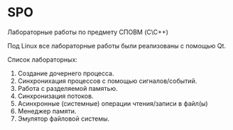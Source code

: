 # SPO

Лабораторные работы по предмету СПОВМ (C\C++)

Под Linux все лабораторные работы были реализованы с помощью Qt.

Список лабораторных:

1. Создание дочернего процесса.
2. Синхронихация процессов с помощью сигналов/событий.
3. Работа с разделяемой памятью.
4. Синхронизация потоков.
5. Асинхронные (системные) операции чтения/записи в файл(ы)
6. Менеджер памяти.
7. Эмулятор файловой системы.
